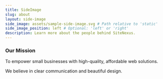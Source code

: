 ```yaml
---
title: SideImage
slug: about
layout: side-image
side_image: assets/sample-side-image.svg # Path relative to 'static'
side_image_position: left # Optional: 'left' or 'right'
description: Learn more about the people behind SiteNexus.
---
```

### Our Mission
To empower small businesses with high-quality, affordable web solutions.

We believe in clear communication and beautiful design.